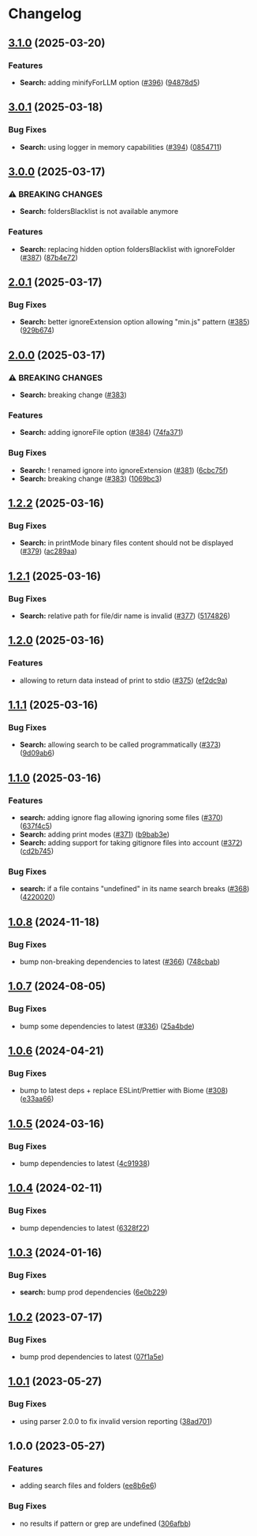 # Changelog

## [3.1.0](https://github.com/versini-org/node-cli/compare/search-v3.0.1...search-v3.1.0) (2025-03-20)


### Features

* **Search:** adding minifyForLLM option ([#396](https://github.com/versini-org/node-cli/issues/396)) ([94878d5](https://github.com/versini-org/node-cli/commit/94878d5f9bd97cf9e741865607c9a4b895db9fc0))

## [3.0.1](https://github.com/versini-org/node-cli/compare/search-v3.0.0...search-v3.0.1) (2025-03-18)


### Bug Fixes

* **Search:** using logger in memory capabilities ([#394](https://github.com/versini-org/node-cli/issues/394)) ([0854711](https://github.com/versini-org/node-cli/commit/0854711058324def6e97b684c4df4bc0955f6710))

## [3.0.0](https://github.com/versini-org/node-cli/compare/search-v2.0.1...search-v3.0.0) (2025-03-17)


### ⚠ BREAKING CHANGES

* **Search:** foldersBlacklist is not available anymore

### Features

* **Search:** replacing hidden option foldersBlacklist with ignoreFolder ([#387](https://github.com/versini-org/node-cli/issues/387)) ([87b4e72](https://github.com/versini-org/node-cli/commit/87b4e725a9dadea1ab9e2aefcfca55ff0ed6d4f0))

## [2.0.1](https://github.com/versini-org/node-cli/compare/search-v2.0.0...search-v2.0.1) (2025-03-17)


### Bug Fixes

* **Search:** better ignoreExtension option allowing "min.js" pattern ([#385](https://github.com/versini-org/node-cli/issues/385)) ([929b674](https://github.com/versini-org/node-cli/commit/929b67447a57051c30c57a5c858f3650660433db))

## [2.0.0](https://github.com/versini-org/node-cli/compare/search-v1.2.2...search-v2.0.0) (2025-03-17)


### ⚠ BREAKING CHANGES

* **Search:** breaking change ([#383](https://github.com/versini-org/node-cli/issues/383))

### Features

* **Search:** adding ignoreFile option ([#384](https://github.com/versini-org/node-cli/issues/384)) ([74fa371](https://github.com/versini-org/node-cli/commit/74fa371d67c6048f378866e3b6f904a94d4ef43a))


### Bug Fixes

* **Search:** ! renamed ignore into ignoreExtension ([#381](https://github.com/versini-org/node-cli/issues/381)) ([6cbc75f](https://github.com/versini-org/node-cli/commit/6cbc75f33a6132f24bae790937484fba1c6437d2))
* **Search:** breaking change ([#383](https://github.com/versini-org/node-cli/issues/383)) ([1069bc3](https://github.com/versini-org/node-cli/commit/1069bc3a7b03580cb4edd1bb4c4b3f2e20387070))

## [1.2.2](https://github.com/versini-org/node-cli/compare/search-v1.2.1...search-v1.2.2) (2025-03-16)


### Bug Fixes

* **Search:** in printMode binary files content should not be displayed ([#379](https://github.com/versini-org/node-cli/issues/379)) ([ac289aa](https://github.com/versini-org/node-cli/commit/ac289aa76b7c4daf2b872b3c5aaf21a62fb1b760))

## [1.2.1](https://github.com/versini-org/node-cli/compare/search-v1.2.0...search-v1.2.1) (2025-03-16)


### Bug Fixes

* **Search:** relative path for file/dir name is invalid ([#377](https://github.com/versini-org/node-cli/issues/377)) ([5174826](https://github.com/versini-org/node-cli/commit/5174826f8dec8195de8d22b8a225fa88b42a681f))

## [1.2.0](https://github.com/versini-org/node-cli/compare/search-v1.1.1...search-v1.2.0) (2025-03-16)


### Features

* allowing to return data instead of print to stdio ([#375](https://github.com/versini-org/node-cli/issues/375)) ([ef2dc9a](https://github.com/versini-org/node-cli/commit/ef2dc9a6cd7048b88e59da018b6976b523307cc3))

## [1.1.1](https://github.com/versini-org/node-cli/compare/search-v1.1.0...search-v1.1.1) (2025-03-16)


### Bug Fixes

* **Search:** allowing search to be called programmatically ([#373](https://github.com/versini-org/node-cli/issues/373)) ([9d09ab6](https://github.com/versini-org/node-cli/commit/9d09ab618660d00b13bd75ff509265741ffc6c0d))

## [1.1.0](https://github.com/versini-org/node-cli/compare/search-v1.0.8...search-v1.1.0) (2025-03-16)


### Features

* **search:** adding ignore flag allowing ignoring some files ([#370](https://github.com/versini-org/node-cli/issues/370)) ([637f4c5](https://github.com/versini-org/node-cli/commit/637f4c568d22634aeba2e7a878abbdab0c1a0973))
* **Search:** adding print modes ([#371](https://github.com/versini-org/node-cli/issues/371)) ([b9bab3e](https://github.com/versini-org/node-cli/commit/b9bab3e09f07aba3935424f917b00dec7cec54c1))
* **Search:** adding support for taking gitignore files into account ([#372](https://github.com/versini-org/node-cli/issues/372)) ([cd2b745](https://github.com/versini-org/node-cli/commit/cd2b745064da58175e2c3cc03c37df3393ae8a42))


### Bug Fixes

* **search:** if a file contains "undefined" in its name search breaks ([#368](https://github.com/versini-org/node-cli/issues/368)) ([4220020](https://github.com/versini-org/node-cli/commit/4220020a4ae693f8d6f61b182add4e8b3dbedd8e))

## [1.0.8](https://github.com/versini-org/node-cli/compare/search-v1.0.7...search-v1.0.8) (2024-11-18)


### Bug Fixes

* bump non-breaking dependencies to latest ([#366](https://github.com/versini-org/node-cli/issues/366)) ([748cbab](https://github.com/versini-org/node-cli/commit/748cbab716d61c7a69746e99c99b754322c96b2c))

## [1.0.7](https://github.com/aversini/node-cli/compare/search-v1.0.6...search-v1.0.7) (2024-08-05)


### Bug Fixes

* bump some dependencies to latest ([#336](https://github.com/aversini/node-cli/issues/336)) ([25a4bde](https://github.com/aversini/node-cli/commit/25a4bde77249c81017db1ffa852afe619298aad8))

## [1.0.6](https://github.com/aversini/node-cli/compare/search-v1.0.5...search-v1.0.6) (2024-04-21)


### Bug Fixes

* bump to latest deps + replace ESLint/Prettier with Biome ([#308](https://github.com/aversini/node-cli/issues/308)) ([e33aa66](https://github.com/aversini/node-cli/commit/e33aa66c0a1b95cc7fb9e10cdac2a60eefd309de))

## [1.0.5](https://github.com/aversini/node-cli/compare/search-v1.0.4...search-v1.0.5) (2024-03-16)


### Bug Fixes

* bump dependencies to latest ([4c91938](https://github.com/aversini/node-cli/commit/4c9193837c89d3aa9b4f82afa22e3f0668fdea6e))

## [1.0.4](https://github.com/aversini/node-cli/compare/search-v1.0.3...search-v1.0.4) (2024-02-11)


### Bug Fixes

* bump dependencies to latest ([6328f22](https://github.com/aversini/node-cli/commit/6328f22523f7760932d563f79cace26715b17d7d))

## [1.0.3](https://github.com/aversini/node-cli/compare/search-v1.0.2...search-v1.0.3) (2024-01-16)


### Bug Fixes

* **search:** bump prod dependencies ([6e0b229](https://github.com/aversini/node-cli/commit/6e0b2294e0e9660689278c11bec9a36352de48ce))

## [1.0.2](https://github.com/aversini/node-cli/compare/search-v1.0.1...search-v1.0.2) (2023-07-17)


### Bug Fixes

* bump prod dependencies to latest ([07f1a5e](https://github.com/aversini/node-cli/commit/07f1a5e098be2990e4cc2387b9ad5dfc0ae89b2a))

## [1.0.1](https://github.com/aversini/node-cli/compare/search-v1.0.0...search-v1.0.1) (2023-05-27)


### Bug Fixes

* using parser 2.0.0 to fix invalid version reporting ([38ad701](https://github.com/aversini/node-cli/commit/38ad7013edb7888f73062e3daed3051d258a5546))

## 1.0.0 (2023-05-27)


### Features

* adding search files and folders ([ee8b6e6](https://github.com/aversini/node-cli/commit/ee8b6e689219aae7a1cd1fce78921f66c917f994))


### Bug Fixes

* no results if pattern or grep are undefined ([306afbb](https://github.com/aversini/node-cli/commit/306afbbfb7958e8c5aa6324d536683c44546161c))
